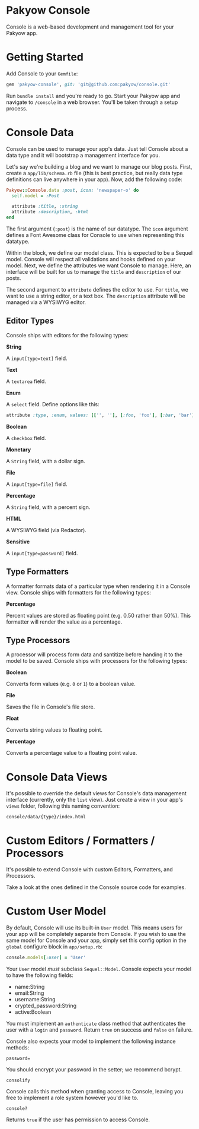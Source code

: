 # Pakyow Console

Console is a web-based development and management tool for your Pakyow app.

# Getting Started

Add Console to your `Gemfile`:

```ruby
gem 'pakyow-console', git: 'git@github.com:pakyow/console.git'
```

Run `bundle install` and you're ready to go. Start your Pakyow app and navigate
to `/console` in a web browser. You'll be taken through a setup process.

# Console Data

Console can be used to manage your app's data. Just tell Console about a data
type and it will bootstrap a management interface for you.

Let's say we're building a blog and we want to manage our blog posts. First,
create a `app/lib/schema.rb` file (this is best practice, but really data type
definitions can live anywhere in your app). Now, add the following code:

```ruby
Pakyow::Console.data :post, icon: 'newspaper-o' do
  self.model = :Post

  attribute :title, :string
  attribute :description, :html
end
```

The first argument (`:post`) is the name of our datatype. The `icon` argument
defines a Font Awesome class for Console to use when representing this datatype.

Within the block, we define our model class. This is expected to be a Sequel
model. Console will respect all validations and hooks defined on your model.
Next, we define the attributes we want Console to manage. Here, an interface
will be built for us to manage the `title` and `description` of our posts.

The second argument to `attribute` defines the editor to use. For `title`, we
want to use a string editor, or a text box. The `description` attribute will be
managed via a WYSIWYG editor.

## Editor Types

Console ships with editors for the following types:

**String**

A `input[type=text]` field.

**Text**

A `textarea` field.

**Enum**

A `select` field. Define options like this:

```ruby
attribute :type, :enum, values: [['', ''], [:foo, 'foo'], [:bar, 'bar']]
```

**Boolean**

A `checkbox` field.

**Monetary**

A `String` field, with a dollar sign.

**File**

A `input[type=file]` field.

**Percentage**

A `String` field, with a percent sign.

**HTML**

A WYSIWYG field (via Redactor).

**Sensitive**

A `input[type=password]` field.

## Type Formatters

A formatter formats data of a particular type when rendering it in a Console
view. Console ships with formatters for the following types:

**Percentage**

Percent values are stored as floating point (e.g. 0.50 rather than 50%). This
formatter will render the value as a percentage.

## Type Processors

A processor will process form data and santitize before handing it to the model
to be saved. Console ships with processors for the following types:

**Boolean**

Converts form values (e.g. `0` or `1`) to a boolean value.

**File**

Saves the file in Console's file store.

**Float**

Converts string values to floating point.

**Percentage**

Converts a percentage value to a floating point value.

# Console Data Views

It's possible to override the default views for Console's data management
interface (currently, only the `list` view). Just create a view in your app's
`views` folder, following this naming convention:

```
console/data/{type}/index.html
```

# Custom Editors / Formatters / Processors

It's possible to extend Console with custom Editors, Formatters, and Processors.

Take a look at the ones defined in the Console source code for examples.

# Custom User Model

By default, Console will use its built-in `User` model. This means users for
your app will be completely separate from Console. If you wish to use the same
model for Console and your app, simply set this config option in the `global`
configure block in `app/setup.rb`:

```ruby
console.models[:user] = 'User'
```

Your `User` model *must* subclass `Sequel::Model`. Console expects your model to
have the following fields:

- name:String
- email:String
- username:String
- crypted_password:String
- active:Boolean

You must implement an `authenticate` class method that authenticates the user
with a `login` and `password`. Return `true` on success and `false` on failure.

Console also expects your model to implement the following instance methods:

`password=`

You should encrypt your password in the setter; we recommend bcrypt.

`consolify`

Console calls this method when granting access to Console, leaving you free to
implement a role system however you'd like to.

`console?`

Returns `true` if the user has permission to access Console.
